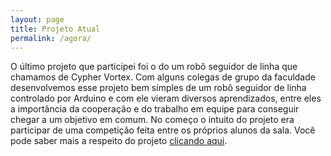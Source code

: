 ```yaml
---
layout: page
title: Projeto Atual
permalink: /agora/
---
```


O último projeto que participei foi o do um robô seguidor de linha que chamamos de Cypher Vortex. Com alguns colegas de grupo da faculdade desenvolvemos esse projeto bem simples de um robô seguidor de linha controlado por Arduino e com ele vieram diversos aprendizados, entre eles a importância da cooperação e do trabalho em equipe para conseguir chegar a um objetivo em comum. No começo o intuito do projeto era participar de uma competição feita entre os próprios alunos da sala. Você pode saber mais a respeito do projeto [clicando aqui](https://cypher-vortex.github.io/cypherblog/).